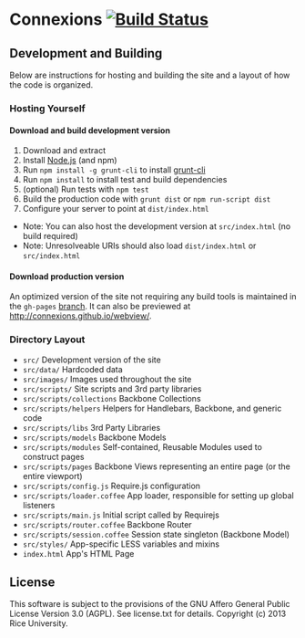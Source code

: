 # Connexions [![Build Status](https://travis-ci.org/Connexions/webview.png)](https://travis-ci.org/Connexions/webview)

## Development and Building

Below are instructions for hosting and building the site and a layout of how the code is organized.

### Hosting Yourself

#### Download and build development version

1. Download and extract
2. Install [Node.js](http://nodejs.org) (and npm)
3. Run `npm install -g grunt-cli` to install [grunt-cli](https://github.com/gruntjs/grunt-cli)
4. Run `npm install` to install test and build dependencies
5. (optional) Run tests with `npm test`
6. Build the production code with `grunt dist` or `npm run-script dist`
7. Configure your server to point at `dist/index.html`
  * Note: You can also host the development version at `src/index.html` (no build required)
  * Note: Unresolveable URIs should also load `dist/index.html` or `src/index.html`

#### Download production version

An optimized version of the site not requiring any build tools is
maintained in the `gh-pages` [branch](https://github.com/Connexions/webview/tree/gh-pages).
It can also be previewed at http://connexions.github.io/webview/.

### Directory Layout

* `src/`                       Development version of the site
* `src/data/`                  Hardcoded data
* `src/images/`                Images used throughout the site
* `src/scripts/`               Site scripts and 3rd party libraries
* `src/scripts/collections`    Backbone Collections
* `src/scripts/helpers`        Helpers for Handlebars, Backbone, and generic code
* `src/scripts/libs`           3rd Party Libraries
* `src/scripts/models`         Backbone Models
* `src/scripts/modules`        Self-contained, Reusable Modules used to construct pages
* `src/scripts/pages`          Backbone Views representing an entire page (or the entire viewport)
* `src/scripts/config.js`      Require.js configuration
* `src/scripts/loader.coffee`  App loader, responsible for setting up global listeners
* `src/scripts/main.js`        Initial script called by Requirejs
* `src/scripts/router.coffee`  Backbone Router
* `src/scripts/session.coffee` Session state singleton (Backbone Model)
* `src/styles/`                App-specific LESS variables and mixins
* `index.html`                  App's HTML Page

License
-------

This software is subject to the provisions of the GNU Affero General Public License Version 3.0 (AGPL). See license.txt for details. Copyright (c) 2013 Rice University.